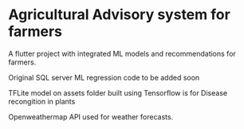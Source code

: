 # Agricultural Advisory system for farmers

A flutter project with integrated ML models and recommendations for farmers.

Original SQL server ML regression code to be added soon


TFLite model on assets folder built using Tensorflow is for Disease recongition in plants

Openweathermap API used for weather forecasts.
